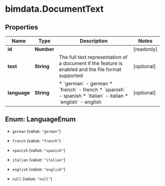 # bimdata.DocumentText

## Properties

Name | Type | Description | Notes
------------ | ------------- | ------------- | -------------
**id** | **Number** |  | [readonly] 
**text** | **String** | The full text representation of a document if the feature is enabled and the file format supported | [optional] 
**language** | **String** | * &#x60;german&#x60; - german * &#x60;french&#x60; - french * &#x60;spanish&#x60; - spanish * &#x60;italian&#x60; - italian * &#x60;english&#x60; - english | [optional] 



## Enum: LanguageEnum


* `german` (value: `"german"`)

* `french` (value: `"french"`)

* `spanish` (value: `"spanish"`)

* `italian` (value: `"italian"`)

* `english` (value: `"english"`)

* `null` (value: `"null"`)




